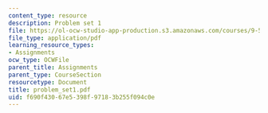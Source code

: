 ```yaml
---
content_type: resource
description: Problem set 1
file: https://ol-ocw-studio-app-production.s3.amazonaws.com/courses/9-520-statistical-learning-theory-and-applications-spring-2003/f690f43067e5398f97183b255f094c0e_problem_set1.pdf
file_type: application/pdf
learning_resource_types:
- Assignments
ocw_type: OCWFile
parent_title: Assignments
parent_type: CourseSection
resourcetype: Document
title: problem_set1.pdf
uid: f690f430-67e5-398f-9718-3b255f094c0e
---
```

